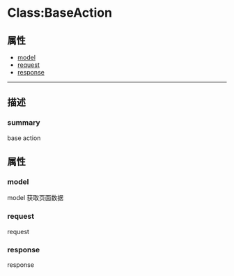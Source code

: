 # Class:BaseAction   
## 属性
+ [model](#PROP_model)
+ [request](#PROP_request)
+ [response](#PROP_response)
---   
## 描述
   
### summary   
base action  
   
## 属性   
### <a id="PROP_model">model</a>   
model 获取页面数据
     
### <a id="PROP_request">request</a>   
request
     
### <a id="PROP_response">response</a>   
response
     
